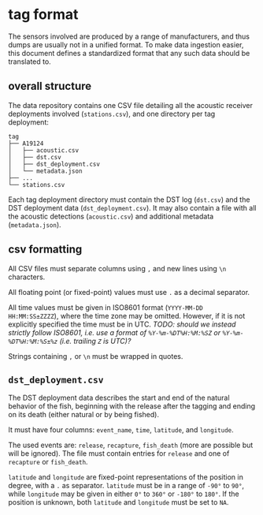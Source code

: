 # tag format

The sensors involved are produced by a range of manufacturers, and thus dumps are usually not in a unified format. To make data ingestion easier, this document defines a standardized format that any such data should be translated to.

## overall structure

The data repository contains one CSV file detailing all the acoustic receiver deployments involved (`stations.csv`), and one directory per tag deployment:

```
tag
├── A19124
│   ├── acoustic.csv
│   ├── dst.csv
│   ├── dst_deployment.csv
│   └── metadata.json
├── ...
└── stations.csv
```

Each tag deployment directory must contain the DST log (`dst.csv`) and the DST deployment data (`dst_deployment.csv`). It may also contain a file with all the acoustic detections (`acoustic.csv`) and additional metadata (`metadata.json`).

## csv formatting

All CSV files must separate columns using `,` and new lines using `\n` characters.

All floating point (or fixed-point) values must use `.` as a decimal separator.

All time values must be given in ISO8601 format (`YYYY-MM-DD HH:MM:SS±ZZZZ`), where the time zone may be omitted. However, if it is not explicitly specified the time must be in UTC. _TODO: should we instead strictly follow ISO8601, i.e. use a format of `%Y-%m-%DT%H:%M:%SZ` or `%Y-%m-%DT%H:%M:%S±%z` (i.e. trailing `Z` is UTC)?_

Strings containing `,` or `\n` must be wrapped in quotes.

## `dst_deployment.csv`

The DST deployment data describes the start and end of the natural behavior of the fish, beginning with the release after the tagging and ending on its death (either natural or by being fished).

It must have four columns: `event_name`, `time`, `latitude`, and `longitude`.

The used events are: `release`, `recapture`, `fish_death` (more are possible but will be ignored). The file must contain entries for `release` and one of `recapture` or `fish_death`.

`latitude` and `longitude` are fixed-point representations of the position in degree, with a `.` as separator. `latitude` must be in a range of `-90°` to `90°`, while `longitude` may be given in either `0°` to `360°` or `-180°` to `180°`. If the position is unknown, both `latitude` and `longitude` must be set to `NA`.
